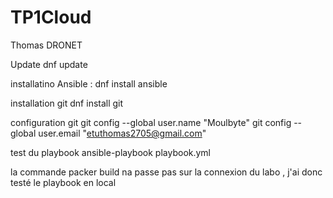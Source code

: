 # TP1Cloud
Thomas DRONET

Update
dnf update

installatino Ansible :
dnf install ansible

installation git
dnf install git

configuration git
git config --global user.name "Moulbyte"
git config --global user.email "etuthomas2705@gmail.com"


test du playbook
ansible-playbook playbook.yml

la commande packer build na passe pas sur la connexion du labo , j'ai donc testé le playbook en local
